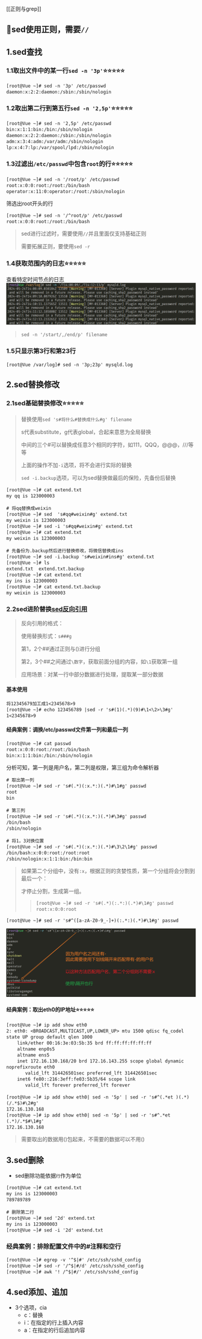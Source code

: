 [[正则与grep]]

## 🔔sed使用正则，需要`//`

## 1.sed查找
### 1.1取出文件中的某一行`sed -n '3p'`⭐⭐⭐⭐⭐
```shell
[root@Vue ~]# sed -n '3p' /etc/passwd
daemon:x:2:2:daemon:/sbin:/sbin/nologin
```

### 1.2取出第二行到第五行`sed -n '2,5p'`⭐⭐⭐⭐⭐

```shell
[root@Vue ~]# sed -n '2,5p' /etc/passwd
bin:x:1:1:bin:/bin:/sbin/nologin
daemon:x:2:2:daemon:/sbin:/sbin/nologin
adm:x:3:4:adm:/var/adm:/sbin/nologin
lp:x:4:7:lp:/var/spool/lpd:/sbin/nologin
```

### 1.3过滤出`/etc/passwd`中包含`root`的行⭐⭐⭐⭐⭐

```shell
[root@Vue ~]# sed -n '/root/p' /etc/passwd
root:x:0:0:root:/root:/bin/bash
operator:x:11:0:operator:/root:/sbin/nologin
```

筛选出root开头的行

```shell
[root@Vue ~]# sed -n '/^root/p' /etc/passwd
root:x:0:0:root:/root:/bin/bash
```

>sed进行过滤时，需要使用`//`并且里面仅支持基础正则
>
>需要拓展正则，要使用`sed -r`

### 1.4获取范围内的日志⭐⭐⭐⭐⭐

查看特定时间节点的日志
![](attachments/Pasted%20image%2020240525203926.png)

>`sed -n '/start/,/end/p' filename`


### 1.5只显示第3行和第23行
```shell
[root@Vue /var/log]# sed -n '3p;23p' mysqld.log
```

## 2.sed替换修改
### 2.1sed基础替换修改⭐⭐⭐⭐⭐

>替换使用`sed 's#将什么#替换成什么#g' filename`
>
>s代表substitute，g代表global，合起来意思为全局替换
>
>中间的三个#可以替换成任意3个相同的字符，如111，QQQ，@@@，///等等
>
>上面的操作不加`-i`选项，将不会进行实际的替换
>
>`sed -i.backup`选项，可以为sed替换做最后的保险，先备份后替换
```shell
[root@Vue ~]# cat extend.txt
my qq is 123000003

# 将qq替换成weixin
[root@Vue ~]# sed  's#qq#weixin#g' extend.txt
my weixin is 123000003
[root@Vue ~]# sed -i 's#qq#weixin#g' extend.txt
[root@Vue ~]# cat extend.txt
my weixin is 123000003

# 先备份为.backup然后进行替换修改，将微信替换成ins
[root@Vue ~]# sed -i.backup 's#weixin#ins#g' extend.txt
[root@Vue ~]# ls
extend.txt  extend.txt.backup
[root@Vue ~]# cat extend.txt
my ins is 123000003
[root@Vue ~]# cat extend.txt.backup
my weixin is 123000003
```

### 2.2sed进阶替换[sed反向引用](正则与grep.md#^7fa4b4)
>反向引用的格式：
>
>使用替换形式：`s###g`
>
>第1，2个##通过正则与()进行分组
>
>第2，3个##之间通过`\数字`，获取前面分组的内容，如`\1`获取第一组
>
>应用场景：对某一行中部分数据进行处理，提取某一部分数据

#### 基本使用

```shell
将12345679加工成1<2345678>9
[root@Vue ~]# echo 123456789 |sed -r 's#(1)(.*)(9)#\1<\2>\3#g'
1<2345678>9
```

#### 经典案例：调换/etc/passwd文件第一列和最后一列

```shell
[root@Vue ~]# cat passwd
root:x:0:0:root:/root:/bin/bash
bin:x:1:1:bin:/bin:/sbin/nologin
```

分析可知，第一列是用户名，第二列是权限，第三组为命令解析器

```shell
# 取出第一列
[root@Vue ~]# sed -r 's#(.*)(:x.*:)(.*)#\1#g' passwd
root
bin

# 第三列
[root@Vue ~]# sed -r 's#(.*)(:x.*:)(.*)#\3#g' passwd
/bin/bash
/sbin/nologin

# 将1，3对换位置
[root@Vue ~]# sed -r 's#(.*)(:x.*:)(.*)#\3\2\1#g' passwd
/bin/bash:x:0:0:root:/root:root
/sbin/nologin:x:1:1:bin:/bin:bin
```

>如果第二个分组中，没有`:x`，根据正则的贪婪性质，第一个分组将会分割到最后一个：
>
>才停止分割，生成第一组。
>
>> ```shell
>> [root@Vue ~]# sed -r 's#(.*)(:.*:)(.*)#\1#g' passwd
>> root:x:0:0:root
>> ```
>


```shell
[root@Vue ~]# sed -r 's#^([a-zA-Z0-9_-]+)(:.*:)(.*)#\1#g' passwd
```

![](attachments/Pasted%20image%2020240526111649.png)

#### 经典案例：取出eth0的IP地址⭐⭐⭐⭐⭐

```shell
[root@Vue ~]# ip add show eth0
2: eth0: <BROADCAST,MULTICAST,UP,LOWER_UP> mtu 1500 qdisc fq_codel state UP group default qlen 1000
    link/ether 00:16:3e:03:5b:35 brd ff:ff:ff:ff:ff:ff
    altname enp0s5
    altname ens5
    inet 172.16.130.168/20 brd 172.16.143.255 scope global dynamic noprefixroute eth0
       valid_lft 314426501sec preferred_lft 314426501sec
    inet6 fe80::216:3eff:fe03:5b35/64 scope link
       valid_lft forever preferred_lft forever

[root@Vue ~]# ip add show eth0| sed -n '5p' | sed -r 's#^(.*et )(.*)(/.*$)#\2#g'
172.16.130.168
[root@Vue ~]# ip add show eth0| sed -n '5p' | sed -r 's#^.*et (.*)/.*$#\1#g'
172.16.130.168
```

>需要取出的数据用()包起来，不需要的数据可以不用()


## 3.sed删除

- sed删除功能依据`行`作为单位

```shell
[root@Vue ~]# cat extend.txt
my ins is 123000003
789789789

# 删除第二行
[root@Vue ~]# sed '2d' extend.txt
my ins is 123000003
[root@Vue ~]# sed -i '2d' extend.txt
```

### 经典案例：排除配置文件中的#注释和空行

```shell
[root@Vue ~]# egrep -v '^$|#' /etc/ssh/sshd_config
[root@Vue ~]# sed -r '/^$|#/d' /etc/ssh/sshd_config
[root@Vue ~]# awk '! /^$|#/' /etc/ssh/sshd_config
```


## 4.sed添加、追加

- 3个选项，cia
	- c：替换
	- i：在指定的行上插入内容
	- a：在指定的行后追加内容